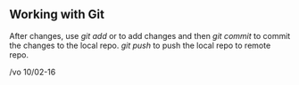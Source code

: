 ## Working with Git
After changes, use *git add <file>* or *<directory>* to add changes and then *git commit* to commit the changes to the local repo. *git push <remote repo> <branch>* to push the local repo to remote repo.

/vo
10/02-16
